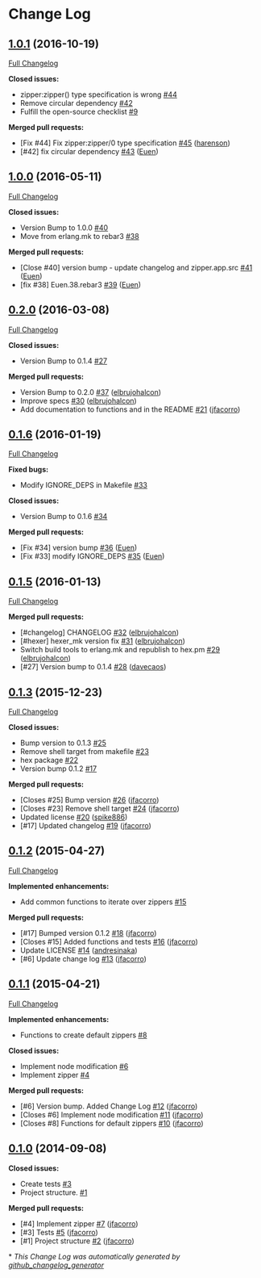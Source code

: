 # Change Log

## [1.0.1](https://github.com/inaka/zipper/tree/1.0.1) (2016-10-19)
[Full Changelog](https://github.com/inaka/zipper/compare/1.0.0...1.0.1)

**Closed issues:**

- zipper:zipper\(\) type specification is wrong [\#44](https://github.com/inaka/zipper/issues/44)
- Remove circular dependency [\#42](https://github.com/inaka/zipper/issues/42)
- Fulfill the open-source checklist [\#9](https://github.com/inaka/zipper/issues/9)

**Merged pull requests:**

- \[Fix \#44\] Fix zipper:zipper/0 type specification [\#45](https://github.com/inaka/zipper/pull/45) ([harenson](https://github.com/harenson))
- \[\#42\] fix circular dependency [\#43](https://github.com/inaka/zipper/pull/43) ([Euen](https://github.com/Euen))

## [1.0.0](https://github.com/inaka/zipper/tree/1.0.0) (2016-05-11)
[Full Changelog](https://github.com/inaka/zipper/compare/0.2.0...1.0.0)

**Closed issues:**

- Version Bump to 1.0.0 [\#40](https://github.com/inaka/zipper/issues/40)
- Move from erlang.mk to rebar3 [\#38](https://github.com/inaka/zipper/issues/38)

**Merged pull requests:**

- \[Close \#40\] version bump - update changelog and zipper.app.src [\#41](https://github.com/inaka/zipper/pull/41) ([Euen](https://github.com/Euen))
- \[fix \#38\] Euen.38.rebar3 [\#39](https://github.com/inaka/zipper/pull/39) ([Euen](https://github.com/Euen))

## [0.2.0](https://github.com/inaka/zipper/tree/0.2.0) (2016-03-08)
[Full Changelog](https://github.com/inaka/zipper/compare/0.1.6...0.2.0)

**Closed issues:**

- Version Bump to 0.1.4 [\#27](https://github.com/inaka/zipper/issues/27)

**Merged pull requests:**

- Version Bump to 0.2.0 [\#37](https://github.com/inaka/zipper/pull/37) ([elbrujohalcon](https://github.com/elbrujohalcon))
- Improve specs [\#30](https://github.com/inaka/zipper/pull/30) ([elbrujohalcon](https://github.com/elbrujohalcon))
- Add documentation to functions and in the README [\#21](https://github.com/inaka/zipper/pull/21) ([jfacorro](https://github.com/jfacorro))

## [0.1.6](https://github.com/inaka/zipper/tree/0.1.6) (2016-01-19)
[Full Changelog](https://github.com/inaka/zipper/compare/0.1.5...0.1.6)

**Fixed bugs:**

- Modify IGNORE\_DEPS in Makefile [\#33](https://github.com/inaka/zipper/issues/33)

**Closed issues:**

- Version Bump to 0.1.6 [\#34](https://github.com/inaka/zipper/issues/34)

**Merged pull requests:**

- \[Fix \#34\] version bump [\#36](https://github.com/inaka/zipper/pull/36) ([Euen](https://github.com/Euen))
- \[Fix \#33\] modify IGNORE\_DEPS [\#35](https://github.com/inaka/zipper/pull/35) ([Euen](https://github.com/Euen))

## [0.1.5](https://github.com/inaka/zipper/tree/0.1.5) (2016-01-13)
[Full Changelog](https://github.com/inaka/zipper/compare/0.1.3...0.1.5)

**Merged pull requests:**

- \[\#changelog\] CHANGELOG [\#32](https://github.com/inaka/zipper/pull/32) ([elbrujohalcon](https://github.com/elbrujohalcon))
- \[\#hexer\] hexer\_mk version fix [\#31](https://github.com/inaka/zipper/pull/31) ([elbrujohalcon](https://github.com/elbrujohalcon))
- Switch build tools to erlang.mk and republish to hex.pm [\#29](https://github.com/inaka/zipper/pull/29) ([elbrujohalcon](https://github.com/elbrujohalcon))
- \[\#27\] Version bump to 0.1.4 [\#28](https://github.com/inaka/zipper/pull/28) ([davecaos](https://github.com/davecaos))

## [0.1.3](https://github.com/inaka/zipper/tree/0.1.3) (2015-12-23)
[Full Changelog](https://github.com/inaka/zipper/compare/0.1.2...0.1.3)

**Closed issues:**

- Bump version to 0.1.3 [\#25](https://github.com/inaka/zipper/issues/25)
- Remove shell target from makefile [\#23](https://github.com/inaka/zipper/issues/23)
- hex package [\#22](https://github.com/inaka/zipper/issues/22)
- Version bump 0.1.2 [\#17](https://github.com/inaka/zipper/issues/17)

**Merged pull requests:**

- \[Closes \#25\] Bump version [\#26](https://github.com/inaka/zipper/pull/26) ([jfacorro](https://github.com/jfacorro))
- \[Closes \#23\] Remove shell target [\#24](https://github.com/inaka/zipper/pull/24) ([jfacorro](https://github.com/jfacorro))
- Updated license [\#20](https://github.com/inaka/zipper/pull/20) ([spike886](https://github.com/spike886))
- \[\#17\] Updated changelog [\#19](https://github.com/inaka/zipper/pull/19) ([jfacorro](https://github.com/jfacorro))

## [0.1.2](https://github.com/inaka/zipper/tree/0.1.2) (2015-04-27)
[Full Changelog](https://github.com/inaka/zipper/compare/0.1.1...0.1.2)

**Implemented enhancements:**

- Add common functions to iterate over zippers   [\#15](https://github.com/inaka/zipper/issues/15)

**Merged pull requests:**

- \[\#17\] Bumped version 0.1.2 [\#18](https://github.com/inaka/zipper/pull/18) ([jfacorro](https://github.com/jfacorro))
- \[Closes \#15\] Added functions and tests [\#16](https://github.com/inaka/zipper/pull/16) ([jfacorro](https://github.com/jfacorro))
- Update LICENSE [\#14](https://github.com/inaka/zipper/pull/14) ([andresinaka](https://github.com/andresinaka))
- \[\#6\] Update change log [\#13](https://github.com/inaka/zipper/pull/13) ([jfacorro](https://github.com/jfacorro))

## [0.1.1](https://github.com/inaka/zipper/tree/0.1.1) (2015-04-21)
[Full Changelog](https://github.com/inaka/zipper/compare/0.1.0...0.1.1)

**Implemented enhancements:**

- Functions to create default zippers [\#8](https://github.com/inaka/zipper/issues/8)

**Closed issues:**

- Implement node modification [\#6](https://github.com/inaka/zipper/issues/6)
- Implement zipper [\#4](https://github.com/inaka/zipper/issues/4)

**Merged pull requests:**

- \[\#6\] Version bump. Added Change Log [\#12](https://github.com/inaka/zipper/pull/12) ([jfacorro](https://github.com/jfacorro))
- \[Closes \#6\] Implement node modification [\#11](https://github.com/inaka/zipper/pull/11) ([jfacorro](https://github.com/jfacorro))
- \[Closes \#8\] Functions for default zippers [\#10](https://github.com/inaka/zipper/pull/10) ([jfacorro](https://github.com/jfacorro))

## [0.1.0](https://github.com/inaka/zipper/tree/0.1.0) (2014-09-08)
**Closed issues:**

- Create tests [\#3](https://github.com/inaka/zipper/issues/3)
- Project structure. [\#1](https://github.com/inaka/zipper/issues/1)

**Merged pull requests:**

- \[\#4\] Implement zipper [\#7](https://github.com/inaka/zipper/pull/7) ([jfacorro](https://github.com/jfacorro))
- \[\#3\] Tests [\#5](https://github.com/inaka/zipper/pull/5) ([jfacorro](https://github.com/jfacorro))
- \[\#1\] Project structure [\#2](https://github.com/inaka/zipper/pull/2) ([jfacorro](https://github.com/jfacorro))



\* *This Change Log was automatically generated by [github_changelog_generator](https://github.com/skywinder/Github-Changelog-Generator)*